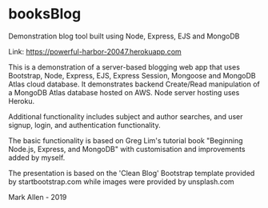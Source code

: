 # booksBlog
Demonstration blog tool built using Node, Express, EJS and MongoDB

Link: https://powerful-harbor-20047.herokuapp.com

This is a demonstration of a server-based blogging web app that uses Bootstrap, Node, Express, EJS, Express Session, Mongoose and MongoDB Atlas cloud database. It demonstrates backend Create/Read manipulation of a MongoDB Atlas database hosted on AWS. Node server hosting uses Heroku.

Additional functionality includes subject and author searches, and user signup, login, and authentication functionality.

The basic functionality is based on Greg Lim's tutorial book "Beginning Node.js, Express, and MongoDB" with customisation and improvements added by myself.

The presentation is based on the 'Clean Blog' Bootstrap template provided by startbootstrap.com while images were provided by unsplash.com

Mark Allen - 2019
